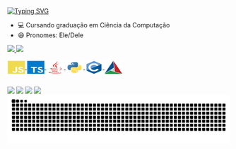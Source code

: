 <div>
  <a href="https://git.io/typing-svg">
    <img src="https://readme-typing-svg.demolab.com?font=Fira+Code&weight=500&size=22&pause=1000&color=FFFFFF&vCenter=true&random=false&width=524&lines=Olá!+Eu+sou+Eric+Natan!" alt="Typing SVG">
  </a>
</div>
    
- 💻 Cursando graduação em Ciência da Computação
- 😄 Pronomes: Ele/Dele

<div> 
  <a href="https://github.com/Ericnatanbt">
    <img height="180cm" src="https://github-readme-stats.vercel.app/api?username=ericnatanbt&show_icons=true&theme=dark&include_all_commits=true&count_private=true"/>
    <img height="180cm" src="https://github-readme-stats.vercel.app/api/top-langs/?username=ericnatanbt&layout=compact&langs_count=16&theme=dark"/>
</div>

<div style="display: inline_block"><br>
  <img align="center" alt="Eric-Js" height="30" width="40" src="https://raw.githubusercontent.com/devicons/devicon/master/icons/javascript/javascript-plain.svg">
  <img align="center" alt="Eric-Ts" height="30" width="40" src="https://raw.githubusercontent.com/devicons/devicon/master/icons/typescript/typescript-plain.svg">
  <img align="center" alt="Eric-Java" height="30" width="40" src="https://raw.githubusercontent.com/devicons/devicon/master/icons/java/java-plain.svg">
  <img align="center" alt="Eric-Python" height="30" width="40" src="https://raw.githubusercontent.com/devicons/devicon/master/icons/python/python-original.svg">
  <img align="center" alt="Eric-C" height="30" width="40" src="https://raw.githubusercontent.com/devicons/devicon/master/icons/c/c-original.svg">
  <img align="center" alt="Eric-Cmake" height="30" width="40" src="https://raw.githubusercontent.com/devicons/devicon/master/icons/cmake/cmake-original.svg">
</div>

##

<div> 
  <a href="https://www.youtube.com/@EricNatan2810" target="_blank"><img src="https://img.shields.io/badge/YouTube-FF0000?style=for-the-badge&logo=youtube&logoColor=white" target="_blank"></a>
  <a href="https://instagram.com/eric_natanbt" target="_blank"><img src="https://img.shields.io/badge/-Instagram-%23E4405F?style=for-the-badge&logo=instagram&logoColor=white" target="_blank"></a>
  <a href = "mailto:ericnatan281005@gmail.com"><img src="https://img.shields.io/badge/-Gmail-%23333?style=for-the-badge&logo=gmail&logoColor=white" target="_blank"></a>
  <a href="https://www.linkedin.com/in/eric-natan-batista-torres-3b2043279/" target="_blank"><img src="https://img.shields.io/badge/-LinkedIn-%230077B5?style=for-the-badge&logo=linkedin&logoColor=white" target="_blank"></a> 
</div>

<picture align="center">
  <source media="(prefers-color-scheme: dark)" srcset="https://raw.githubusercontent.com/ericnatanbt/ericnatanbt/output/github-contribution-grid-snake-dark.svg">
  <source media="(prefers-color-scheme: light)" srcset="https://raw.githubusercontent.com/ericnatanbt/ericnatanbt/output/github-contribution-grid-snake-dark.svg">
  <img align="center" alt="github contribution grid snake animation" src="https://raw.githubusercontent.com/ericnatanbt/ericnatanbt/output/github-contribution-grid-snake.svg">
</picture>

